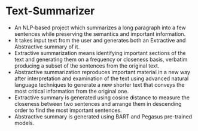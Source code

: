 # Text-Summarizer 
* An NLP-based project which summarizes a long paragraph into a few sentences while preserving the semantics and important information.
* It takes input text from the user and generates both an Extractive and Abstractive summary of it.
* Extractive summarization means identifying important sections of the text and generating them on a frequency or closeness basis, verbatim producing a subset of the sentences from the original text.
* Abstractive summarization reproduces important material in a new way after interpretation and examination of the text using advanced natural language techniques to generate a new shorter text that conveys the most critical information from the original one.
* Extractive summary is generated using cosine distance to measure the closeness between two sentences and arrange them in descending order to find the most important sentences.
* Abstractive summary is generated using BART and Pegasus pre-trained models.
